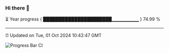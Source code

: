 ### Hi there 👋

⏳ Year progress { ██████████████████████▁▁▁▁▁▁▁▁ } 74.99 %

---

⏰ Updated on Tue, 01 Oct 2024 10:42:47 GMT

![Progress Bar CI](https://github.com/IshwaranRudhara/GIT-ACTION/workflows/Progress%20Bar%20CI/badge.svg)
